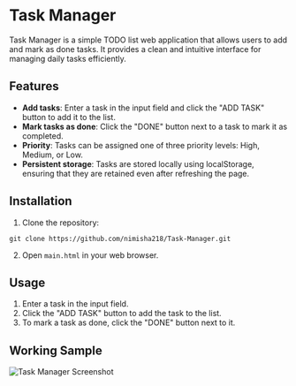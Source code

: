 # Task Manager

Task Manager is a simple TODO list web application that allows users to add and mark as done tasks. It provides a clean and intuitive interface for managing daily tasks efficiently.

## Features

- **Add tasks**: Enter a task in the input field and click the "ADD TASK" button to add it to the list.
- **Mark tasks as done**: Click the "DONE" button next to a task to mark it as completed.
- **Priority**: Tasks can be assigned one of three priority levels: High, Medium, or Low.
- **Persistent storage**: Tasks are stored locally using localStorage, ensuring that they are retained even after refreshing the page.

## Installation

1. Clone the repository:

```
git clone https://github.com/nimisha218/Task-Manager.git
```

2. Open `main.html` in your web browser.

## Usage

1. Enter a task in the input field.
2. Click the "ADD TASK" button to add the task to the list.
3. To mark a task as done, click the "DONE" button next to it.

## Working Sample

![Task Manager Screenshot](images/working_sample.png)

